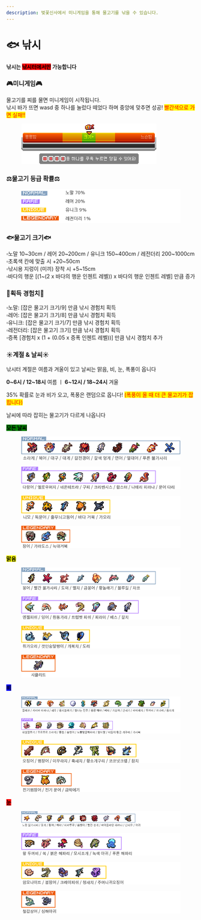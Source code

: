 ```yaml
---
description: 벚꽃신사에서 미니게임을 통해 물고기를 낚을 수 있습니다.
---
```


# 🐟 낚시

**낚시는&#x20;**<mark style="background-color:red;">**낚시터에서만**</mark>**&#x20;가능합니다**



### 🎮**미니게임**🎮

물고기를 찌를 물면 미니게임이 시작됩니다. \
낚시 바가 뜨면 wasd 중 하나를 눌렀다 떼었다 하며 중앙에 맞추면 성공! <mark style="color:red;">빨간색으로 가면 실패!!</mark>

<div align="left"><figure><img src="../../.gitbook/assets/낚시.png" alt=""><figcaption></figcaption></figure></div>



### ⚖️**물고기 등급 확률**⚖️

<div align="left"><figure><img src="../../.gitbook/assets/물고기등급.png" alt=""><figcaption></figcaption></figure></div>



### 🐟**물고기 크기**🐟

▫️노말 10\~30cm / 레어 20\~200cm / 유니크 150\~400cm / 레전더리 200\~1000cm\
▫️초록색 칸에 맞출 시 +20\~50cm \
▫️낚시용 지렁이 (미끼) 장착 시 +5\~15cm\
▫️바다의 행운 \[(1\~(2 x 바다의 행운 인첸트 레벨)) x 바다의 행운 인첸트 레벨] 만큼 증가



### 🌟획득 **경험치**🌟

▫️노말: \[잡은 물고기 크기/9] 만큼 낚시 경험치 획득\
▫️레어: \[잡은 물고기 크기/8] 만큼 낚시 경험치 획득\
▫️유니크: \[잡은 물고기 크기/7] 만큼 낚시 경험치 획득\
▫️레전더리: \[잡은 물고기 크기] 만큼 낚시 경험치 획득\
▫️증폭 \[경험치 x (1 + (0.05 x 증폭 인첸트 레벨))] 만큼 낚시 경험치 추가



### ☀️**계절 & 날씨**☀️

낚시터 계절은 여름과 겨울이 있고 날씨는 맑음, 비, 눈, 폭풍이 옵니다

**0\~6시 / 12\~18시** 여름  ㅣ  **6\~12시 / 18\~24시** 겨울

35% 확률로 눈과 비가 오고, 폭풍은 랜덤으로 옵니다! <mark style="color:red;">(폭풍이 올 때 더 큰 물고기가 잡힙니다)</mark>



날씨에 따라 잡히는 물고기가 다르게 나옵니다

<mark style="background-color:green;">**모든 날씨**</mark>

<div align="left"><figure><img src="../../.gitbook/assets/1 (1).png" alt=""><figcaption></figcaption></figure></div>

<div align="left"><figure><img src="../../.gitbook/assets/2 (3).png" alt=""><figcaption></figcaption></figure></div>

<div align="left"><figure><img src="../../.gitbook/assets/3 (1).png" alt=""><figcaption></figcaption></figure></div>

<div align="left"><figure><img src="../../.gitbook/assets/4.png" alt=""><figcaption></figcaption></figure></div>



<mark style="background-color:yellow;">**맑음**</mark>

<div align="left"><figure><img src="../../.gitbook/assets/11.png" alt=""><figcaption></figcaption></figure></div>

<div align="left"><figure><img src="../../.gitbook/assets/22.png" alt=""><figcaption></figcaption></figure></div>

<div align="left"><figure><img src="../../.gitbook/assets/33.png" alt=""><figcaption></figcaption></figure></div>

<div align="left"><figure><img src="../../.gitbook/assets/44.png" alt=""><figcaption></figcaption></figure></div>



<mark style="background-color:blue;">**비**</mark>

<figure><img src="../../.gitbook/assets/111.png" alt=""><figcaption></figcaption></figure>

<figure><img src="../../.gitbook/assets/222.png" alt=""><figcaption></figcaption></figure>

<div align="left"><figure><img src="../../.gitbook/assets/333 (1).png" alt=""><figcaption></figcaption></figure></div>

<div align="left"><figure><img src="../../.gitbook/assets/444.png" alt=""><figcaption></figcaption></figure></div>



<mark style="background-color:red;">**눈**</mark>

<figure><img src="../../.gitbook/assets/1111.png" alt=""><figcaption></figcaption></figure>

<div align="left"><figure><img src="../../.gitbook/assets/2222.png" alt=""><figcaption></figcaption></figure></div>

<div align="left"><figure><img src="../../.gitbook/assets/3333.png" alt=""><figcaption></figcaption></figure></div>

<div align="left"><figure><img src="../../.gitbook/assets/4444.png" alt=""><figcaption></figcaption></figure></div>
